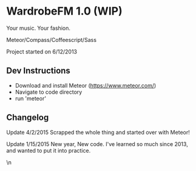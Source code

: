 # WardrobeFM 1.0 (WIP)
Your music. Your fashion.

Meteor/Compass/Coffeescript/Sass

Project started on 6/12/2013

## Dev Instructions
* Download and install Meteor (https://www.meteor.com/)
* Navigate to code directory
* run 'meteor'

## Changelog
Update 4/2/2015
Scrapped the whole thing and started over with Meteor! 

Update 1/15/2015
New year, New code.
I've learned so much since 2013, and wanted to put it into practice.

\n